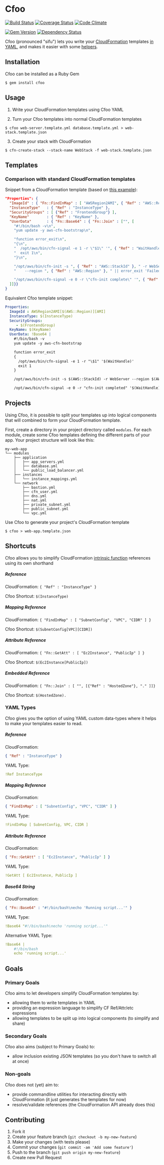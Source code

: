 # Cfoo

[![Build Status](https://travis-ci.org/drrb/cfoo.svg)](https://travis-ci.org/drrb/cfoo)
[![Coverage Status](https://img.shields.io/coveralls/drrb/cfoo.svg)](https://coveralls.io/r/drrb/cfoo)
[![Code Climate](https://codeclimate.com/github/drrb/cfoo.svg)](https://codeclimate.com/github/drrb/cfoo)

[![Gem Version](https://badge.fury.io/rb/cfoo.svg)](https://badge.fury.io/rb/cfoo)
[![Dependency Status](https://gemnasium.com/drrb/cfoo.svg)](https://gemnasium.com/drrb/cfoo)

Cfoo (pronounced "sifu") lets you write your [CloudFormation](https://aws.amazon.com/cloudformation)
templates [in YAML](#templates), and makes it easier with some [helpers](#shortcuts).

## Installation

Cfoo can be installed as a Ruby Gem

    $ gem install cfoo

## Usage

1. Write your CloudFormation templates using Cfoo YAML 

2. Turn your Cfoo templates into normal CloudFormation templates
```terminal
$ cfoo web-server.template.yml database.template.yml > web-stack.template.json
```

3. Create your stack with CloudFormation
```terminal
$ cfn-create-stack --stack-name WebStack -f web-stack.template.json
```

## Templates

### Comparison with standard CloudFormation templates

Snippet from a CloudFormation template (based on [this example](https://s3.amazonaws.com/cloudformation-templates-us-east-1/Rails_Single_Instance.template)):

```json
"Properties": {
  "ImageId" : { "Fn::FindInMap" : [ "AWSRegion2AMI", { "Ref" : "AWS::Region" }, "AMI" ] },
  "InstanceType"   : { "Ref" : "InstanceType" },
  "SecurityGroups" : [ {"Ref" : "FrontendGroup"} ],
  "KeyName"        : { "Ref" : "KeyName" },
  "UserData"       : { "Fn::Base64" : { "Fn::Join" : ["", [
    "#!/bin/bash -v\n",
    "yum update -y aws-cfn-bootstrap\n",

    "function error_exit\n",
    "{\n",
    "  /opt/aws/bin/cfn-signal -e 1 -r \"$1\" '", { "Ref" : "WaitHandle" }, "'\n",
    "  exit 1\n",
    "}\n",

    "/opt/aws/bin/cfn-init -s ", { "Ref" : "AWS::StackId" }, " -r WebServer ",
    "    --region ", { "Ref" : "AWS::Region" }, " || error_exit 'Failed to run cfn-init'\n",

    "/opt/aws/bin/cfn-signal -e 0 -r \"cfn-init complete\" '", { "Ref" : "WaitHandle" }, "'\n"
  ]]}}        
}
```

Equivalent Cfoo template snippet:

```yaml
Properties:
  ImageId : AWSRegion2AMI[$(AWS::Region)][AMI]
  InstanceType: $(InstanceType)
  SecurityGroups: 
     - $(FrontendGroup)
  KeyName: $(KeyName)
  UserData: !Base64 |
    #!/bin/bash -v
    yum update -y aws-cfn-bootstrap

    function error_exit
    {
      /opt/aws/bin/cfn-signal -e 1 -r "\$1" '$(WaitHandle)'
      exit 1
    }

    /opt/aws/bin/cfn-init -s $(AWS::StackId) -r WebServer --region $(AWS::Region) || error_exit 'Failed to run cfn-init'

    /opt/aws/bin/cfn-signal -e 0 -r "cfn-init completed" '$(WaitHandle)'
```

## Projects

Using Cfoo, it is possible to split your templates up into logical components that will
combined to form your CloudFormation template.

First, create a directory in your project directory called `modules`. For each module,
create some Cfoo templates defining the different parts of your app. Your project
structure will look like this:

```
my-web-app
└── modules
    ├── application
    │   ├── app_servers.yml
    │   ├── database.yml
    │   └── public_load_balancer.yml
    ├── instances
    │   └── instance_mappings.yml
    └── network
        ├── bastion.yml
        ├── cfn_user.yml
        ├── dns.yml
        ├── nat.yml
        ├── private_subnet.yml
        ├── public_subnet.yml
        └── vpc.yml
```

Use Cfoo to generate your project's CloudFormation template

```terminal
$ cfoo > web-app.template.json
```

## Shortcuts

Cfoo allows you to simplify CloudFormation [intrinsic function](http://docs.aws.amazon.com/AWSCloudFormation/latest/UserGuide/intrinsic-function-reference.html)
references using its own shorthand

##### Reference

CloudFormation: `{ "Ref" : "InstanceType" }`

Cfoo Shortcut: `$(InstanceType)`

##### Mapping Reference

CloudFormation: `{ "FindInMap" : [ "SubnetConfig", "VPC", "CIDR" ] }`

Cfoo Shortcut: `$(SubnetConfig[VPC][CIDR])`

##### Attribute Reference

CloudFormation: `{ "Fn::GetAtt" : [ "Ec2Instance", "PublicIp" ] }`

Cfoo Shortcut: `$(Ec2Instance[PublicIp])`

##### Embedded Reference

CloudFormation: `{ "Fn::Join" : [ "", [{"Ref" : "HostedZone"}, "." ]]}`

Cfoo Shortcut: `$(HostedZone).`

### YAML Types

Cfoo gives you the option of using YAML custom data-types where it helps to make your templates easier to read.

##### Reference

CloudFormation:
```json
{ "Ref" : "InstanceType" }
```

YAML Type:
```yaml
!Ref InstanceType
```

##### Mapping Reference

CloudFormation:
```json
{ "FindInMap" : [ "SubnetConfig", "VPC", "CIDR" ] }
```

YAML Type:
```yaml
!FindInMap [ SubnetConfig, VPC, CIDR ]
```

##### Attribute Reference

CloudFormation:
```json
{ "Fn::GetAtt" : [ "Ec2Instance", "PublicIp" ] }
```

YAML Type:
```yaml
!GetAtt [ Ec2Instance, PublicIp ]
```

##### Base64 String

CloudFormation:
```json
{ "Fn::Base64" : "#!/bin/bash\necho 'Running script...'" }
```

YAML Type:
```yaml
!Base64 "#!/bin/bash\necho 'running script...'"
```

Alternative YAML Type:
```yaml
!Base64 |
    #!/bin/bash
    echo 'running script...'
```

## Goals

### Primary Goals

Cfoo aims to let developers simplify CloudFormation templates by:

- allowing them to write templates in YAML
- providing an expression language to simplify CF Ref/Attr/etc expressions
- allowing templates to be split up into logical components (to simplify and share)

### Secondary Goals

Cfoo also aims (subject to Primary Goals) to:

- allow inclusion existing JSON templates (so you don't have to switch all at once)

### Non-goals

Cfoo does not (yet) aim to:

- provide commandline utilities for interacting directly with CloudFormation (it just generates the templates for now)
- resolve/validate references (the CloudFormation API already does this)

## Contributing

1. Fork it
2. Create your feature branch (`git checkout -b my-new-feature`)
3. Make your changes (with tests please)
4. Commit your changes (`git commit -am 'Add some feature'`)
5. Push to the branch (`git push origin my-new-feature`)
6. Create new Pull Request
